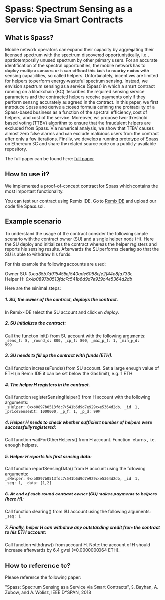 Spass: Spectrum Sensing as a Service via Smart Contracts
===============================

## What is Spass?

Mobile network operators can expand their capacity by aggregating their licensed spectrum with the spectrum discovered opportunistically, i.e., spatiotemporally unused spectrum by other primary users. For an accurate identification of the spectral opportunities, the mobile network has to deploy multiple sensors or it can offload this task to nearby nodes with sensing capabilities,
so called helpers. Unfortunately, incentives are limited for helpers to perform energy-wasteful spectrum sensing. Instead, we envision spectrum sensing as a service (Spass) in which a smart
contract running on a blockchain (BC) describes the required sensing service parameters and the contracted helpers receive payments only if they perform sensing accurately as agreed in
the contract. In this paper, we first introduce Spass and derive a closed formula defining the profitability of a Spass-based business as a function of the spectral efficiency, cost of helpers, and
cost of the service. Moreover, we propose two-threshold based voting (TTBV) algorithm to ensure that the fraudulent helpers are excluded from Spass. Via numerical analysis, we show that
TTBV causes almost zero false alarms and can exclude malicious users from the contract after only a few iterations. Finally, we develop a running prototype of Spass on Ethereum BC and share
the related source code on a publicly-available repository.

The full paper can be found here:
[full paper](https://www2.informatik.hu-berlin.de/~zubow/ "Full paper")

## How to use it?

We implemented a proof-of-concept contract for Spass which contains the most important functionality.

You can test our contract using Remix IDE. Go to [RemixIDE](https://remix.ethereum.org "RemixIDE") and upload our code file Spass.sol.

## Example scenario

To understand the usage of the contract consider the following simple scenario with the contract owner (SU) and a single helper node (H). Here the SU deploy and initializes the contract whereas the helper registers and reports his sensing results. Afterwards the SU performs clearing so that the SU is able to withdraw his funds.

For this example the following accounts are used:

Owner SU: *0xca35b7d915458ef540ade6068dfe2f44e8fa733c*  
Helper H: *0x4b0897b0513fdc7c541b6d9d7e929c4e5364d2db*

Here are the minimal steps:

##### 1. SU, the owner of the contract, deploys the contract.
In Remix-IDE select the SU account and click on *deploy*.

##### 2. SU initializes the contract:
Call the function init() from SU account with the following arguments:  
<code>_sens_f: 8, _round_s: 800, _cp_f: 800, _max_p_f: 1, _min_p_d: 999</code>

##### 3. SU needs to fill up the contract with funds (ETH).
Call function increaseFunds() from SU account. Set a large enough value of ETH (in Remix IDE it can be set below the Gas limit), e.g. 1 ETH

##### 4. The helper H registers in the contract.
Call function registerSensingHelper() from H account with the following arguments:  
<code>_sHelper: 0x4b0897b0513fdc7c541b6d9d7e929c4e5364d2db, _id: 1, _priceSenseBit: 1000000, _p_f: 1, _p_d: 999</code>

##### 4. Helper H needs to check whether sufficient number of helpers were successfully registered:
Call function waitForOtherHelpers() from H account. Function returns <false>, i.e. enough helpers.

##### 5. Helper H reports his first sensing data:
Call function reportSensingData() from H account using the following arguments:  
<code>_sHelper: 0x4b0897b0513fdc7c541b6d9d7e929c4e5364d2db, _id: 1, _seq: 1, _data: [1,2]</code>

##### 6. At end of each round contract owner (SU) makes payments to helpers (here H):
Call function clearing() from SU account using the following arguments:  
<code>_seq: 1</code>

##### 7. Finally, helper H can withdraw any outstanding credit from the contract to his ETH account:
Call function withdraw() from account H.
Note: the account of H should increase afterwards by 6.4 gwei (=0.0000000064 ETH).


## How to reference to?

Please reference the following paper:

"Spass: Spectrum Sensing as a Service via Smart Contracts", S. Bayhan, A. Zubow, and A. Wolisz, IEEE DYSPAN, 2018